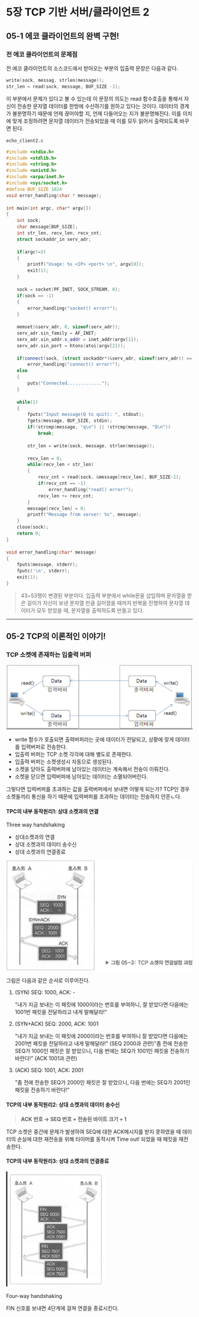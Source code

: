 # 5장 TCP 기반 서버/클라이언트 2

## 05-1 에코 클라이언트의 완벽 구현!

### 전 에코 클라이언트의 문제점

전 에코 클라이언트의 소스코드에서 받아오는 부분의 입출력 문장은 다음과 같다.

```cpp
write(sock, messag, strlen(message));
str_len = read(sock, message, BUF_SIZE -1);
```

이 부분에서 문제가 있다고 볼 수 있는데 이 문장의 의도는 read 함수호출을 통해서 자신이 전송한 문자열 데이터를 한방에 수신하기를 원하고 있다는 것이다. 데이터의 경계가 불분명하기 때문에 언제 끊어야할 지, 언제 다들어오는 지가 불분명해진다. 이를 이치에 맞게 조정하려면 문자열 데이터가 전송되었을 때 이를 모두 읽어서 출력되도록 바꾸면 된다.

`echo_client2.c`

```cpp
#include <stdio.h>
#include <stdlib.h>
#include <string.h>
#include <unistd.h>
#include <arpa/inet.h>
#include <sys/socket.h>
#define BUF_SIZE 1024
void error_handling(char * message);

int main(int argc, char* argv[])
{
    int sock;
    char message[BUF_SIZE];
    int str_len, recv_len, recv_cnt;
    struct sockaddr_in serv_adr;

    if(argc!=3)
    {
        printf("Usage: %s <IP> <port> \n", argv[0]);
        exit(1);
    }

    sock = socket(PF_INET, SOCK_STREAM, 0);
    if(sock == -1)
    {
        error_handling("socket() error!");
    }

    memset(&serv_adr, 0, sizeof(serv_adr));
    serv_adr.sin_family = AF_INET;
    serv_adr.sin_addr.s_addr = inet_addr(argv[1]);
    serv_adr.sin_port = htons(atoi(argv[2]));

    if(connect(sock, (struct sockaddr*)&serv_adr, sizeof(serv_adr)) == -1)
        error_handling("connect() error!");
    else
    {
        puts("Connected.............");
    }

    while(1)
    {
        fputs("Input message(Q to quit): ", stdout);
        fgets(message, BUF_SIZE, stdin);
        if(!strcmp(message, "q\n") || !strcmp(message, "Q\n"))
            break;

        str_len = write(sock, message, strlen(message));

        recv_len = 0;
        while(recv_len < str_len)
        {
            recv_cnt = read(sock, &message[recv_len], BUF_SIZE-1);
            if(recv_cnt == -1)
                error_handling("read() error!");
            recv_len += recv_cnt;
        }
        message[recv_len] = 0;
        printf("Message from server: %s", message);
    }
    close(sock);
    return 0;
}

void error_handling(char* message)
{
    fputs(message, stderr);
    fputc('\n', stderr);
    exit(1);
}
```

> 43\~53행이 변경된 부분이다. 입출력 부분에서 while문을 삽입하며 문자열을 받은 길이가 자신이 보낸 문자열 만큼 길어졌을 때까지 반복을 진행하여 문자열 데이터가 모두 받았을 때, 문자열을 출력하도록 만들고 있다.

***

## 05-2 TCP의 이론적인 이야기!

### TCP 소켓에 존재하는 입출력 버퍼

![](<../.gitbook/assets/buffer in tcp.png>)

* write 함수가 호출되면 출력버퍼라는 곳에 데이터가 전달되고, 상황에 맞게 데이터를 입력버퍼로 전송한다.
* 입출력 버퍼는 TCP 소켓 각각에 대해 별도로 존재한다.
* 입출력 버퍼는 소켓생성시 자동으로 생성된다.
* 소켓을 닫아도 출력버퍼에 남아있는 데이터는 계속해서 전송이 이뤄진다.
* 소켓을 닫으면 입력버퍼에 남아있는 데이터는 소멸되어버린다.

그렇다면 입력버퍼를 초과하는 값을 출력버퍼에서 보내면 어떻게 되는가? TCP인 경우 소켓들끼리 통신을 하기 때문에 입력버퍼를 초과하는 데이터는 전송하지 안흔ㄴ다.

#### TPC의 내부 동작원리1: 상대 소켓과의 연결

Three way handshaking

* 상대소켓과의 연결
* 상대 소켓과의 데이터 송수신
* 상대 소켓과의 연결종료

![](../.gitbook/assets/threehand.png)

그림은 다음과 같은 순서로 이루어진다.

1.  (SYN) SEQ: 1000, ACK: -

    "내가 지금 보내는 이 패킷에 1000이라는 번호를 부여하니, 잘 받았다면 다음에는 1001번 패킷을 전달하라고 내게 말해달라!"
2.  (SYN+ACK) SEQ: 2000, ACK: 1001

    "내가 지금 보내는 이 패킷에 2000이라는 번호를 부여하니 잘 받았다면 다음에는 2001번 패킷을 전달하라고 내게 말해달라!" (SEQ 2000과 관련)"좀 전에 전송한 SEQ가 1000인 패킷은 잘 받았으니, 다음 번에는 SEQ가 1001인 패킷을 전송하기 바란다!" (ACK 1001과 관련)
3.  (ACK) SEQ: 1001, ACK: 2001

    "좀 전에 전송한 SEQ가 2000인 패킷은 잘 받았으니, 다음 번에는 SEQ가 2001인 패킷을 전송하기 바란다!"

#### TCP의 내부 동작원리2: 상대 소켓과의 데이터 송수신

> **ACK 번호 → SEQ 번호 + 전송된 바이트 크기 + 1**

TCP 소켓은 중간에 문제가 발생하여 SEQ에 대한 ACK메시지를 받지 못하였을 때 데이터의 손실에 대한 재전송을 위해 타이머를 동작시켜 Time out! 되었을 때 패킷을 재전송한다.

#### TCP의 내부 동작원리3: 상대 소켓과의 연결종료

![](../.gitbook/assets/fourhand.png)

Four-way handshaking

FIN 신호를 보내면 4단계에 걸쳐 연결을 종료시킨다.
